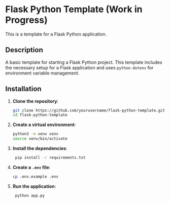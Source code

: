 # Flask Python Template (Work in Progress)

This is a template for a Flask Python application.

## Description

A basic template for starting a Flask Python project. This template includes the necessary setup for a Flask application and uses `python-dotenv` for environment variable management.

## Installation

1. **Clone the repository**:

   ```sh
   git clone https://github.com/yourusername/flask-python-template.git
   cd flask-python-template

2. **Create a virtual environment**:

   ```sh
   python3 -m venv venv
   source venv/bin/activate

3. **Install the dependencies**:

   ```sh
    pip install -r requirements.txt

4. **Create a `.env` file**:

   ```sh
   cp .env.example .env
   ```

5. **Run the application**:

   ```sh
    python app.py
    ```